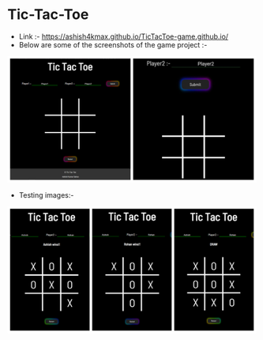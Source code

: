 # Tic-Tac-Toe
* Link :- https://ashish4kmax.github.io/TicTacToe-game.github.io/
* Below are some of the screenshots of the game project :-
<img src="./Images/Test1.png" alt="Test1"/>
<ul><li>Testing images:-</li></ul>
<img src="./Images/Test2.png" alt="Test2"/>
